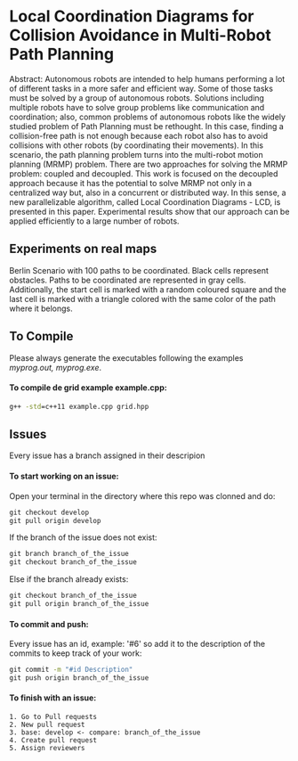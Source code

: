 # Local  Coordination  Diagrams  for  Collision  Avoidance  in  Multi-Robot Path  Planning
Abstract: Autonomous robots are intended to help humans performing a lot of different tasks in a more safer and efficient way. Some of those tasks must be solved by a group of autonomous robots. Solutions including multiple robots have to solve group problems like communication and coordination; also, common problems of autonomous robots like the widely studied problem of Path Planning must be rethought. In this case, finding a collision-free path is not enough because each robot also has to avoid collisions with other robots (by coordinating their movements). In this scenario, the path planning problem turns into the multi-robot motion planning (MRMP) problem. There are two approaches for solving the MRMP problem: coupled and decoupled. This work is focused on the decoupled approach because it has the potential to solve MRMP not only in a centralized way but, also in a concurrent or distributed way. In this sense, a new parallelizable algorithm, called Local Coordination Diagrams - LCD, is presented in this paper. Experimental results show that our approach can be applied efficiently to a large number of robots.

## Experiments on real maps

Berlin Scenario with 100 paths to be coordinated. Black cells represent obstacles. Paths to be coordinated are represented in gray cells. Additionally, the start cell is marked with a random coloured square and the last cell is marked with a triangle colored with the same color of the path where it belongs.


## To Compile
Please always generate the executables following the examples *myprog.out, myprog.exe*.

#### To compile de grid example example.cpp:
```bat
g++ -std=c++11 example.cpp grid.hpp
```

## Issues
Every issue has a branch assigned in their descripion

#### To start working on an issue:
Open your terminal in the directory where this repo was clonned and do:
```bat
git checkout develop
git pull origin develop
```
If the branch of the issue does not exist:
```bat
git branch branch_of_the_issue
git checkout branch_of_the_issue
```
Else if the branch already exists:
```bat
git checkout branch_of_the_issue
git pull origin branch_of_the_issue
```

#### To commit and push:
Every issue has an id, example: '#6' so add it to the description of the commits to keep track of your work:
```bat
git commit -m "#id Description"
git push origin branch_of_the_issue
```

#### To finish with an issue:
```
1. Go to Pull requests
2. New pull request
3. base: develop <- compare: branch_of_the_issue
4. Create pull request
5. Assign reviewers
```
